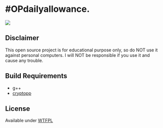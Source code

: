 # #OPdailyallowance.
![](https://static1.squarespace.com/static/55cab5cbe4b0eeb918e4d845/t/57885a8a15d5db91c69e08b2/1468553878897/11-the-infamous-patriot-hacker-known-as-the-jester-makes-a-cameo-appearance.jpg?format=1500w)

## Disclaimer
This open source project is for educational purpose only, so do NOT use it against personal computers. I will NOT be responsible if you use it and cause any trouble.

## Build Requirements
* g++
* [cryptopp](https://github.com/weidai11/cryptopp)

## License
Available under [WTFPL](https://github.com/fuxsocy/DailyAllowance/blob/master/LICENSE)
